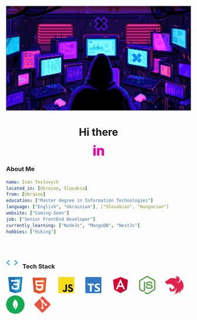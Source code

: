 <!-- Setting up the image of the retro programmer at the top -->
<div align="center">
	<img src="https://github.com/teslovych/teslovych/blob/main/assets/gif/Retro-programmer.gif" width="910">
</div>

<!-- Greeting ad hand gif set up under the retro programmer -->
<h1 align="center">Hi there</h1>

<!-- Personal social media icons with links (LinkedIn, Telegram, Discord, Mail) as well as YouTube channel -->
<p align="center">
	<!-- LinkedIn -->
  <a href="https://www.linkedin.com/in/ivan-teslovych-673b60b9">
	  <img width="29px" alt="LinkedIn" title="LinkedIn" src="https://github.com/teslovych/teslovych/blob/main/assets/png/LinkedIn.png"/></a>
</p>

### About Me

```yaml
name: Ivan Teslovych
located_in: [Ukraine, Slovakia]
from: [Ukraine]
education: ["Master degree in Information Technologies"]
language: ["English", "Ukrainian"], ["Slovakian", "Hungarian"]
website: ["Coming-Soon"]
job: ["Senior FrontEnd Developer"]
currently_learning: ["NodeJs", "MongoDB", "NestJs"]
hobbies: ["Hiking"]
```

<br>

##
### <img width="32px" alt="Slash" title="Slash" src="https://github.com/teslovych/teslovych/blob/main/assets/gif/Slash.gif"> &#8287; Tech Stack
<p>
	<img width="50px" alt="CSS" title="CSS" src="https://github.com/teslovych/teslovych/blob/main/assets/png/css-svgrepo-com.png">
	&#8287;&#8287;
	<img width="50px" alt="HTML" title="HTML" src="https://github.com/teslovych/teslovych/blob/main/assets/png/html-5-svgrepo-com.png">
	&#8287;&#8287;&#8287;&#8287;	
	<img width="50px" alt="JavaScript" title="JavaScript" src="https://github.com/teslovych/teslovych/blob/main/assets/png/js-official-svgrepo-com.png">
	&#8287;&#8287;&#8287;&#8287;
	<img width="50px" alt="JavaScript" title="TypeScript" src="https://github.com/teslovych/teslovych/blob/main/assets/png/typescript-official-svgrepo-com.png">
	&#8287;&#8287;&#8287;&#8287;
	<img width="50px" alt="JavaScript" title="Angular" src="https://github.com/teslovych/teslovych/blob/main/assets/png/angular-svgrepo-com.png">
	&#8287;&#8287;&#8287;&#8287;
	<img width="50px" alt="NodeJs" title="Angular" src="https://github.com/teslovych/teslovych/blob/main/assets/png/nodejs-icon-svgrepo-com.png">
	&#8287;&#8287;&#8287;&#8287;
	<img width="50px" alt="NestJs" title="Angular" src="https://github.com/teslovych/teslovych/blob/main/assets/png/nestjs-svgrepo-com.png">
	&#8287;&#8287;&#8287;&#8287;
	<img width="50px" alt="MongoDB" title="Angular" src="https://github.com/teslovych/teslovych/blob/main/assets/png/mongodb-svgrepo-com.png">
	&#8287;&#8287;&#8287;&#8287;
	<img width="50px" alt="Git" title="Git" src="https://github.com/teslovych/teslovych/blob/main/assets/png/git-svgrepo-com.png">
</p>













 
